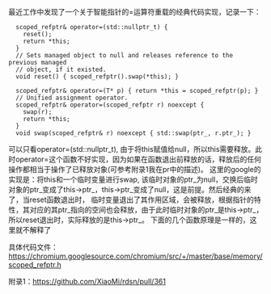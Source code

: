 最近工作中发现了一个关于智能指针的=运算符重载的经典代码实现，记录一下：

```
  scoped_refptr& operator=(std::nullptr_t) {
    reset();
    return *this;
  }
  // Sets managed object to null and releases reference to the previous managed
  // object, if it existed.
  void reset() { scoped_refptr().swap(*this); }

  scoped_refptr& operator=(T* p) { return *this = scoped_refptr(p); }
  // Unified assignment operator.
  scoped_refptr& operator=(scoped_refptr r) noexcept {
    swap(r);
    return *this;
  }
  void swap(scoped_refptr& r) noexcept { std::swap(ptr_, r.ptr_); }
```

可以只看operator=(std::nullptr_t), 由于将this赋值给null，所以this需要释放。此时operator=这个函数不好实现，因为如果在函数退出前释放的话，释放后的任何操作都相当于操作了已释放对象(可参考附录1我在pr中的描述)。
这里的google的实现是：将this和一个临时变量进行swap, 该临时对象的ptr_为null，交换后临时对象的ptr_变成了this->ptr_，this->ptr_变成了null，这是前提。然后经典的来了，当reset函数退出时，
临时变量退出了其作用区域，会被释放，根据指针的特性，其对应的其ptr_指向的空间也会释放，由于此时临时对象的ptr_是this->ptr_，所以reset退出时，实际释放的是this->ptr_。
下面的几个函数原理是一样的，这里就不解释了

具体代码文件：https://chromium.googlesource.com/chromium/src/+/master/base/memory/scoped_refptr.h

附录1：https://github.com/XiaoMi/rdsn/pull/361
